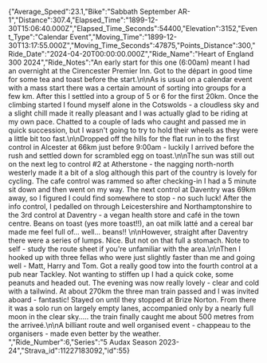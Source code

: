 {"Average_Speed":23.1,"Bike":"Sabbath September AR-1","Distance":307.4,"Elapsed_Time":"1899-12-30T15:06:40.000Z","Elapsed_Time_Seconds":54400,"Elevation":3152,"Event_Type":"Calendar Event","Moving_Time":"1899-12-30T13:17:55.000Z","Moving_Time_Seconds":47875,"Points_Distance":300,"Ride_Date":"2024-04-20T00:00:00.000Z","Ride_Name":"Heart of England 300 2024","Ride_Notes":"An early start for this one (6:00am) meant I had an overnight at the Cirencester Premier Inn. Got to the départ in good time for some tea and toast before the start.\n\nAs is usual on a calendar event with a mass start there was a certain amount of sorting into groups for a few km. After this I settled into a group of 5 or 6 for the first 20km. Once the climbing started I found myself alone in the Cotswolds - a cloudless sky and a slight chill made it really pleasant and I was actually glad to be riding at my own pace. Chatted to a couple of lads who caught and passed me in quick succession, but I wasn't going to try to hold their wheels as they were a little bit too fast.\n\nDropped off the hills for the flat run in to the first control in Alcester at 66km just before 9:00am - luckily I arrived before the rush and settled down for scrambled egg on toast.\n\nThe sun was still out on the next leg to control #2 at Atherstone - the nagging north-north westerly made it a bit of a slog although this part of the country is lovely for cycling. The cafe control was rammed so after checking-in I had a 5 minute sit down and then went on my way. The next control at Daventry was 69km away, so I figured I could find somewhere to stop - no such luck! After the info control, I pedalled on through Leicestershire and Northamptonshire to the 3rd control at Daventry - a vegan health store and café in the town centre. Beans on toast (yes more toast!!), an oat milk latté and a cereal bar made me feel full of... well... beans!! \n\nHowever, straight after Daventry there were a series of lumps. Nice. But not on that full a stomach. Note to self - study the route sheet if you're unfamiliar with the area.\n\nThen I hooked up with three fellas who were just slightly faster than me and going well - Matt, Harry and Tom. Got a really good tow into the fourth control at a pub near Tackley. Not wanting to stiffen up I had a quick coke, some peanuts and headed out. The evening was now really lovely - clear and cold with a tailwind. At about 270km the three man train passed and I was invited aboard - fantastic! Stayed on until they stopped at Brize Norton. From there it was a solo run on largely empty lanes, accompanied only by a nearly full moon in the clear sky..... the train finally caught me about 500 metres from the arriveé.\n\nA billiant route and well organised event - chappeau to the organisers - made even better by the weather. ","Ride_Number":6,"Series":"5 Audax Season 2023-24","Strava_id":11227183092,"id":55}